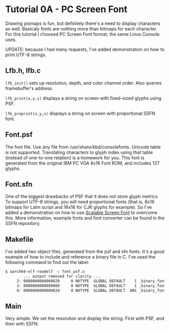 Tutorial 0A - PC Screen Font
============================

Drawing pixmaps is fun, but definitely there's a need to display characters as well. Basicaly fonts
are nothing more than bitmaps for each character. For this tutorial I choosed PC Screen Font format,
the same Linux Console uses.

UPDATE: because I had many requests, I've added demonstration on how to print UTF-8 strings.

Lfb.h, lfb.c
------------

`lfb_init()` sets up resolution, depth, and color channel order. Also queries framebuffer's address.

`lfb_print(x,y,s)` displays a string on screen with fixed-sized glyphs using PSF.

`lfb_proprint(x,y,s)` displays a string on screen with proportional SSFN font.

Font.psf
--------

The font file. Use any file from /usr/share/kbd/consolefonts. Unicode table is not supported. Translating
characters to glyph index using that table (instead of one-to-one relation) is a homework for you. This font
is generated from the original IBM PC VGA 8x16 Font ROM, and includes 127 glyphs.

Font.sfn
--------

One of the biggest drawbacks of PSF that it does not store glyph metrics. To support UTF-8 strings, you will
need proportional fonts (that is, 8x16 bitmaps for Latin script and 16x16 for CJK glyphs for example). So I've
added a demonstration on how to use [Scalable Screen Font](https://gitlab.com/bztsrc/scalable-font2) to
overcome this. More information, example fonts and font converter can be found in the SSFN repository.

Makefile
--------

I've added two object files, generated from the psf and sfn fonts. It's a good example of how to
include and reference a binary file in C. I've used the following command to find out the label:

```sh
$ aarch64-elf-readelf -s font_psf.o
        ... output removed for clarity ...
     2: 0000000000000820     0 NOTYPE  GLOBAL DEFAULT    1 _binary_font_psf_end
     3: 0000000000000000     0 NOTYPE  GLOBAL DEFAULT    1 _binary_font_psf_start
     4: 0000000000000820     0 NOTYPE  GLOBAL DEFAULT  ABS _binary_font_psf_size
```

Main
----

Very simple. We set the resolution and display the string. First with PSF, and then with SSFN.

